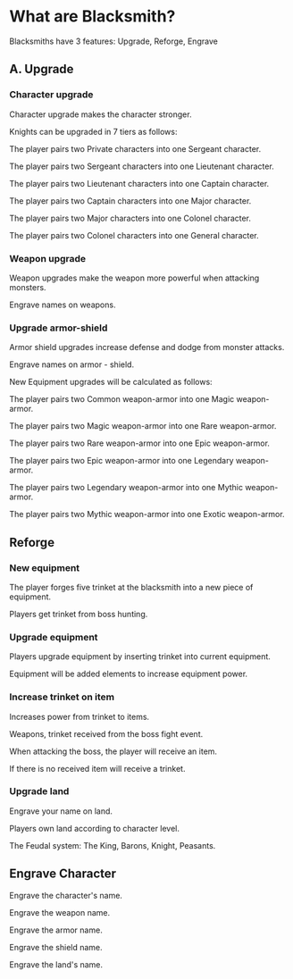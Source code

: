# What are Blacksmith?

Blacksmiths have 3 features: Upgrade, Reforge, Engrave

## A. Upgrade

### Character upgrade

Character upgrade makes the character stronger.

Knights can be upgraded in 7 tiers as follows:

The player pairs two Private characters into one Sergeant character.

The player pairs two Sergeant characters into one Lieutenant character.

The player pairs two Lieutenant characters into one Captain character.

The player pairs two Captain characters into one Major character.

The player pairs two Major characters into one Colonel character.

The player pairs two Colonel characters into one General character.

### Weapon upgrade

Weapon upgrades make the weapon more powerful when attacking monsters.

Engrave names on weapons.

### Upgrade armor-shield

Armor shield upgrades increase defense and dodge from monster attacks.

Engrave names on armor - shield.

New Equipment upgrades will be calculated as follows:

The player pairs two Common weapon-armor into one Magic weapon-armor.

The player pairs two Magic weapon-armor into one Rare weapon-armor.

The player pairs two Rare weapon-armor into one Epic weapon-armor.

The player pairs two Epic weapon-armor into one Legendary weapon-armor.

The player pairs two Legendary weapon-armor into one Mythic weapon-armor.

The player pairs two Mythic weapon-armor into one Exotic weapon-armor.

## Reforge

### New equipment

The player forges five trinket at the blacksmith into a new piece of equipment.

Players get trinket from boss hunting.

### Upgrade equipment

Players upgrade equipment by inserting trinket into current equipment.

Equipment will be added elements to increase equipment power.

### Increase trinket on item

Increases power from trinket to items.

Weapons, trinket received from the boss fight event.

When attacking the boss, the player will receive an item.

If there is no received item will receive a trinket.

### Upgrade land

Engrave your name on land.

Players own land according to character level.

The Feudal system: The King, Barons, Knight, Peasants.

## Engrave Character

Engrave the character's name.

Engrave the weapon name.

Engrave the armor name.

Engrave the shield name.

Engrave the land's name.